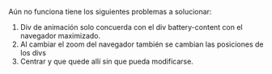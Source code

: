 Aún no funciona tiene los siguientes problemas a solucionar: 
1. Div de animación solo concuerda con el div battery-content con el navegador maximizado.
2. Al cambiar el zoom del navegador también se cambian las posiciones de los divs
3. Centrar y que quede allí sin que pueda modificarse.
